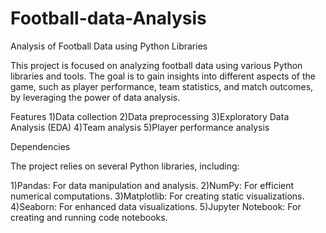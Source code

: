 # Football-data-Analysis
Analysis of Football Data using Python Libraries

This project is focused on analyzing football data using various Python libraries and tools. The goal is to gain insights into different aspects of the game, such as player performance, team statistics, and match outcomes, by leveraging the power of data analysis.

Features
1)Data collection
2)Data preprocessing
3)Exploratory Data Analysis (EDA)
4)Team analysis
5)Player performance analysis

Dependencies

The project relies on several Python libraries, including:

1)Pandas: For data manipulation and analysis.
2)NumPy: For efficient numerical computations.
3)Matplotlib: For creating static visualizations.
4)Seaborn: For enhanced data visualizations.
5)Jupyter Notebook: For creating and running code notebooks.

